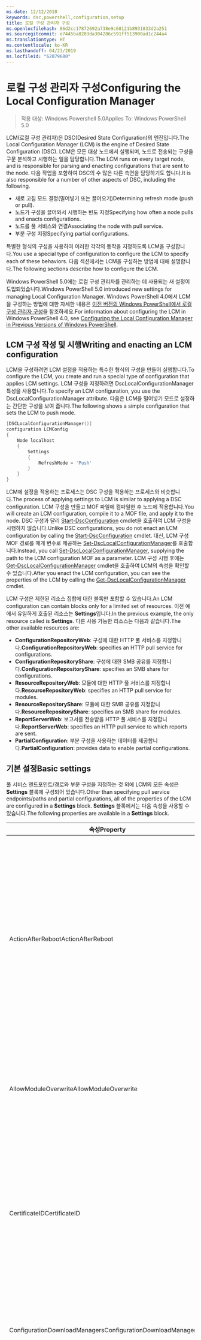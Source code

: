 ```yaml
---
ms.date: 12/12/2018
keywords: dsc,powershell,configuration,setup
title: 로컬 구성 관리자 구성
ms.openlocfilehash: 86d2cc17872692a738e9c68121b8931833d2a251
ms.sourcegitcommit: e7445ba8203da304286c591ff513900ad1c244a4
ms.translationtype: HT
ms.contentlocale: ko-KR
ms.lasthandoff: 04/23/2019
ms.locfileid: "62079680"
---
```

# <a name="configuring-the-local-configuration-manager"></a><span data-ttu-id="24b69-103">로컬 구성 관리자 구성</span><span class="sxs-lookup"><span data-stu-id="24b69-103">Configuring the Local Configuration Manager</span></span>

> <span data-ttu-id="24b69-104">적용 대상: Windows Powershell 5.0</span><span class="sxs-lookup"><span data-stu-id="24b69-104">Applies To: Windows PowerShell 5.0</span></span>

<span data-ttu-id="24b69-105">LCM(로컬 구성 관리자)은 DSC(Desired State Configuration)의 엔진입니다.</span><span class="sxs-lookup"><span data-stu-id="24b69-105">The Local Configuration Manager (LCM) is the engine of Desired State Configuration (DSC).</span></span>
<span data-ttu-id="24b69-106">LCM은 모든 대상 노드에서 실행되며, 노드로 전송되는 구성을 구문 분석하고 시행하는 일을 담당합니다.</span><span class="sxs-lookup"><span data-stu-id="24b69-106">The LCM runs on every target node, and is responsible for parsing and enacting configurations that are sent to the node.</span></span>
<span data-ttu-id="24b69-107">다음 작업을 포함하여 DSC의 수 많은 다른 측면을 담당하기도 합니다.</span><span class="sxs-lookup"><span data-stu-id="24b69-107">It is also responsible for a number of other aspects of DSC, including the following.</span></span>

- <span data-ttu-id="24b69-108">새로 고침 모드 결정(밀어넣기 또는 끌어오기)</span><span class="sxs-lookup"><span data-stu-id="24b69-108">Determining refresh mode (push or pull).</span></span>
- <span data-ttu-id="24b69-109">노드가 구성을 끌어와서 시행하는 빈도 지정</span><span class="sxs-lookup"><span data-stu-id="24b69-109">Specifying how often a node pulls and enacts configurations.</span></span>
- <span data-ttu-id="24b69-110">노드를 풀 서비스와 연결</span><span class="sxs-lookup"><span data-stu-id="24b69-110">Associating the node with pull service.</span></span>
- <span data-ttu-id="24b69-111">부분 구성 지정</span><span class="sxs-lookup"><span data-stu-id="24b69-111">Specifying partial configurations.</span></span>

<span data-ttu-id="24b69-112">특별한 형식의 구성을 사용하여 이러한 각각의 동작을 지정하도록 LCM을 구성합니다.</span><span class="sxs-lookup"><span data-stu-id="24b69-112">You use a special type of configuration to configure the LCM to specify each of these behaviors.</span></span>
<span data-ttu-id="24b69-113">다음 섹션에서는 LCM을 구성하는 방법에 대해 설명합니다.</span><span class="sxs-lookup"><span data-stu-id="24b69-113">The following sections describe how to configure the LCM.</span></span>

<span data-ttu-id="24b69-114">Windows PowerShell 5.0에는 로컬 구성 관리자를 관리하는 데 사용되는 새 설정이 도입되었습니다.</span><span class="sxs-lookup"><span data-stu-id="24b69-114">Windows PowerShell 5.0 introduced new settings for managing Local Configuration Manager.</span></span>
<span data-ttu-id="24b69-115">Windows PowerShell 4.0에서 LCM을 구성하는 방법에 대한 자세한 내용은 [이전 버전의 Windows PowerShell에서 로컬 구성 관리자 구성](metaconfig4.md)을 참조하세요.</span><span class="sxs-lookup"><span data-stu-id="24b69-115">For information about configuring the LCM in Windows PowerShell 4.0, see [Configuring the Local Configuration Manager in Previous Versions of Windows PowerShell](metaconfig4.md).</span></span>

## <a name="writing-and-enacting-an-lcm-configuration"></a><span data-ttu-id="24b69-116">LCM 구성 작성 및 시행</span><span class="sxs-lookup"><span data-stu-id="24b69-116">Writing and enacting an LCM configuration</span></span>

<span data-ttu-id="24b69-117">LCM을 구성하려면 LCM 설정을 적용하는 특수한 형식의 구성을 만들어 실행합니다.</span><span class="sxs-lookup"><span data-stu-id="24b69-117">To configure the LCM, you create and run a special type of configuration that applies LCM settings.</span></span>
<span data-ttu-id="24b69-118">LCM 구성을 지정하려면 DscLocalConfigurationManager 특성을 사용합니다.</span><span class="sxs-lookup"><span data-stu-id="24b69-118">To specify an LCM configuration, you use the DscLocalConfigurationManager attribute.</span></span>
<span data-ttu-id="24b69-119">다음은 LCM을 밀어넣기 모드로 설정하는 간단한 구성을 보여 줍니다.</span><span class="sxs-lookup"><span data-stu-id="24b69-119">The following shows a simple configuration that sets the LCM to push mode.</span></span>

```powershell
[DSCLocalConfigurationManager()]
configuration LCMConfig
{
    Node localhost
    {
        Settings
        {
            RefreshMode = 'Push'
        }
    }
}
```

<span data-ttu-id="24b69-120">LCM에 설정을 적용하는 프로세스는 DSC 구성을 적용하는 프로세스와 비슷합니다.</span><span class="sxs-lookup"><span data-stu-id="24b69-120">The process of applying settings to LCM is similar to applying a DSC configuration.</span></span>
<span data-ttu-id="24b69-121">LCM 구성을 만들고 MOF 파일에 컴파일한 후 노드에 적용합니다.</span><span class="sxs-lookup"><span data-stu-id="24b69-121">You will create an LCM configuration, compile it to a MOF file, and apply it to the node.</span></span>
<span data-ttu-id="24b69-122">DSC 구성과 달리 [Start-DscConfiguration](/powershell/module/psdesiredstateconfiguration/start-dscconfiguration) cmdlet을 호출하여 LCM 구성을 시행하지 않습니다.</span><span class="sxs-lookup"><span data-stu-id="24b69-122">Unlike DSC configurations, you do not enact an LCM configuration by calling the [Start-DscConfiguration](/powershell/module/psdesiredstateconfiguration/start-dscconfiguration) cmdlet.</span></span>
<span data-ttu-id="24b69-123">대신, LCM 구성 MOF 경로를 매개 변수로 제공하는 [Set-DscLocalConfigurationManager](/powershell/module/PSDesiredStateConfiguration/Set-DscLocalConfigurationManager)를 호출합니다.</span><span class="sxs-lookup"><span data-stu-id="24b69-123">Instead, you call [Set-DscLocalConfigurationManager](/powershell/module/PSDesiredStateConfiguration/Set-DscLocalConfigurationManager), supplying the path to the LCM configuration MOF as a parameter.</span></span>
<span data-ttu-id="24b69-124">LCM 구성 시행 후에는 [Get-DscLocalConfigurationManager](/powershell/module/PSDesiredStateConfiguration/Get-DscLocalConfigurationManager) cmdlet을 호출하여 LCM의 속성을 확인할 수 있습니다.</span><span class="sxs-lookup"><span data-stu-id="24b69-124">After you enact the LCM configuration, you can see the properties of the LCM by calling the [Get-DscLocalConfigurationManager](/powershell/module/PSDesiredStateConfiguration/Get-DscLocalConfigurationManager) cmdlet.</span></span>

<span data-ttu-id="24b69-125">LCM 구성은 제한된 리소스 집합에 대한 블록만 포함할 수 있습니다.</span><span class="sxs-lookup"><span data-stu-id="24b69-125">An LCM configuration can contain blocks only for a limited set of resources.</span></span>
<span data-ttu-id="24b69-126">이전 예에서 유일하게 호출된 리소스는 **Settings**입니다.</span><span class="sxs-lookup"><span data-stu-id="24b69-126">In the previous example, the only resource called is **Settings**.</span></span>
<span data-ttu-id="24b69-127">다른 사용 가능한 리소스는 다음과 같습니다.</span><span class="sxs-lookup"><span data-stu-id="24b69-127">The other available resources are:</span></span>

* <span data-ttu-id="24b69-128">**ConfigurationRepositoryWeb**: 구성에 대한 HTTP 풀 서비스를 지정합니다.</span><span class="sxs-lookup"><span data-stu-id="24b69-128">**ConfigurationRepositoryWeb**: specifies an HTTP pull service for configurations.</span></span>
* <span data-ttu-id="24b69-129">**ConfigurationRepositoryShare**: 구성에 대한 SMB 공유를 지정합니다.</span><span class="sxs-lookup"><span data-stu-id="24b69-129">**ConfigurationRepositoryShare**: specifies an SMB share for configurations.</span></span>
* <span data-ttu-id="24b69-130">**ResourceRepositoryWeb**: 모듈에 대한 HTTP 풀 서비스를 지정합니다.</span><span class="sxs-lookup"><span data-stu-id="24b69-130">**ResourceRepositoryWeb**: specifies an HTTP pull service for modules.</span></span>
* <span data-ttu-id="24b69-131">**ResourceRepositoryShare**: 모듈에 대한 SMB 공유를 지정합니다.</span><span class="sxs-lookup"><span data-stu-id="24b69-131">**ResourceRepositoryShare**: specifies an SMB share for modules.</span></span>
* <span data-ttu-id="24b69-132">**ReportServerWeb**: 보고서를 전송받을 HTTP 풀 서비스를 지정합니다.</span><span class="sxs-lookup"><span data-stu-id="24b69-132">**ReportServerWeb**: specifies an HTTP pull service to which reports are sent.</span></span>
* <span data-ttu-id="24b69-133">**PartialConfiguration**: 부분 구성을 사용하는 데이터를 제공합니다.</span><span class="sxs-lookup"><span data-stu-id="24b69-133">**PartialConfiguration**: provides data to enable partial configurations.</span></span>

## <a name="basic-settings"></a><span data-ttu-id="24b69-134">기본 설정</span><span class="sxs-lookup"><span data-stu-id="24b69-134">Basic settings</span></span>

<span data-ttu-id="24b69-135">풀 서비스 엔드포인트/경로와 부분 구성을 지정하는 것 외에 LCM의 모든 속성은 **Settings** 블록에 구성되어 있습니다.</span><span class="sxs-lookup"><span data-stu-id="24b69-135">Other than specifying pull service endpoints/paths and partial configurations, all of the properties of the LCM are configured in a **Settings** block.</span></span>
<span data-ttu-id="24b69-136">**Settings** 블록에서는 다음 속성을 사용할 수 있습니다.</span><span class="sxs-lookup"><span data-stu-id="24b69-136">The following properties are available in a **Settings** block.</span></span>

|  <span data-ttu-id="24b69-137">속성</span><span class="sxs-lookup"><span data-stu-id="24b69-137">Property</span></span>  |  <span data-ttu-id="24b69-138">유형</span><span class="sxs-lookup"><span data-stu-id="24b69-138">Type</span></span>  |  <span data-ttu-id="24b69-139">설명</span><span class="sxs-lookup"><span data-stu-id="24b69-139">Description</span></span>   |
|----------- |------- |--------------- |
| <span data-ttu-id="24b69-140">ActionAfterReboot</span><span class="sxs-lookup"><span data-stu-id="24b69-140">ActionAfterReboot</span></span>| <span data-ttu-id="24b69-141">string</span><span class="sxs-lookup"><span data-stu-id="24b69-141">string</span></span>| <span data-ttu-id="24b69-142">구성을 적용하는 동안 다시 부팅하면 어떤 일이 일어나는지 지정합니다.</span><span class="sxs-lookup"><span data-stu-id="24b69-142">Specifies what happens after a reboot during the application of a configuration.</span></span> <span data-ttu-id="24b69-143">가능한 값은 __"ContinueConfiguration"__ 및 __"StopConfiguration"__ 입니다.</span><span class="sxs-lookup"><span data-stu-id="24b69-143">The possible values are __"ContinueConfiguration"__ and __"StopConfiguration"__.</span></span> <ul><li> <span data-ttu-id="24b69-144">__ContinueConfiguration__: 머신을 다시 부팅한 후 현재 구성을 계속 적용합니다.</span><span class="sxs-lookup"><span data-stu-id="24b69-144">__ContinueConfiguration__: Continue applying the current configuration after machine reboot.</span></span> <span data-ttu-id="24b69-145">기본값입니다.</span><span class="sxs-lookup"><span data-stu-id="24b69-145">This is the default value</span></span></li><li><span data-ttu-id="24b69-146">__StopConfiguration__: 머신을 다시 부팅한 후 현재 구성을 중지합니다.</span><span class="sxs-lookup"><span data-stu-id="24b69-146">__StopConfiguration__: Stop the current configuration after machine reboot.</span></span></li></ul>|
| <span data-ttu-id="24b69-147">AllowModuleOverwrite</span><span class="sxs-lookup"><span data-stu-id="24b69-147">AllowModuleOverwrite</span></span>| <span data-ttu-id="24b69-148">부울</span><span class="sxs-lookup"><span data-stu-id="24b69-148">bool</span></span>| <span data-ttu-id="24b69-149">풀 서비스에서 다운로드한 새 구성이 대상 노드에 있는 이전 구성을 덮어쓰도록 허용되는 경우 __$TRUE__입니다.</span><span class="sxs-lookup"><span data-stu-id="24b69-149">__$TRUE__ if new configurations downloaded from the pull service are allowed to overwrite the old ones on the target node.</span></span> <span data-ttu-id="24b69-150">그렇지 않으면 $FALSE입니다.</span><span class="sxs-lookup"><span data-stu-id="24b69-150">Otherwise, $FALSE.</span></span>|
| <span data-ttu-id="24b69-151">CertificateID</span><span class="sxs-lookup"><span data-stu-id="24b69-151">CertificateID</span></span>| <span data-ttu-id="24b69-152">string</span><span class="sxs-lookup"><span data-stu-id="24b69-152">string</span></span>| <span data-ttu-id="24b69-153">구성으로 전달된 자격 증명을 보호하는 데 사용되는 인증서의 지문입니다.</span><span class="sxs-lookup"><span data-stu-id="24b69-153">The thumbprint of a certificate used to secure credentials passed in a configuration.</span></span> <span data-ttu-id="24b69-154">자세한 내용은 [Want to secure credentials in Windows PowerShell Desired State Configuration(Windows PowerShell Desired State Configuration의 자격 증명 보호가 필요하세요)](http://blogs.msdn.com/b/powershell/archive/2014/01/31/want-to-secure-credentials-in-windows-powershell-desired-state-configuration.aspx)을 참조하세요.</span><span class="sxs-lookup"><span data-stu-id="24b69-154">For more information see [Want to secure credentials in Windows PowerShell Desired State Configuration](http://blogs.msdn.com/b/powershell/archive/2014/01/31/want-to-secure-credentials-in-windows-powershell-desired-state-configuration.aspx)?.</span></span> <br> <span data-ttu-id="24b69-155">__참고:__ Azure Automation DSC 풀 서비스를 사용하는 경우 자동으로 관리됩니다.</span><span class="sxs-lookup"><span data-stu-id="24b69-155">__Note:__ this is managed automatically if using Azure Automation DSC pull service.</span></span>|
| <span data-ttu-id="24b69-156">ConfigurationDownloadManagers</span><span class="sxs-lookup"><span data-stu-id="24b69-156">ConfigurationDownloadManagers</span></span>| <span data-ttu-id="24b69-157">CimInstance[]</span><span class="sxs-lookup"><span data-stu-id="24b69-157">CimInstance[]</span></span>| <span data-ttu-id="24b69-158">사용되지 않습니다.</span><span class="sxs-lookup"><span data-stu-id="24b69-158">Obsolete.</span></span> <span data-ttu-id="24b69-159">구성 풀 서비스 엔드포인트를 정의하려면 __ConfigurationRepositoryWeb__ 및 __ConfigurationRepositoryShare__ 블록을 사용합니다.</span><span class="sxs-lookup"><span data-stu-id="24b69-159">Use __ConfigurationRepositoryWeb__ and __ConfigurationRepositoryShare__ blocks to define configuration pull service endpoints.</span></span>|
| <span data-ttu-id="24b69-160">ConfigurationID</span><span class="sxs-lookup"><span data-stu-id="24b69-160">ConfigurationID</span></span>| <span data-ttu-id="24b69-161">string</span><span class="sxs-lookup"><span data-stu-id="24b69-161">string</span></span>| <span data-ttu-id="24b69-162">이전 풀 서비스 버전과의 호환성을 위해 사용합니다.</span><span class="sxs-lookup"><span data-stu-id="24b69-162">For backwards compatibility with older pull service versions.</span></span> <span data-ttu-id="24b69-163">풀 서비스에서 가져올 구성 파일을 식별하는 GUID입니다.</span><span class="sxs-lookup"><span data-stu-id="24b69-163">A GUID that identifies the configuration file to get from a pull service.</span></span> <span data-ttu-id="24b69-164">구성 MOF의 이름이 ConfigurationID.mof로 지정된 경우 노드는 풀 서비스에서 구성을 끌어옵니다.</span><span class="sxs-lookup"><span data-stu-id="24b69-164">The node will pull configurations on the pull service if the name of the configuration MOF is named ConfigurationID.mof.</span></span><br> <span data-ttu-id="24b69-165">__참고:__ 이 속성을 설정하는 경우 __RegistrationKey__를 사용하여 풀 서비스에서 노드가 등록되지 않습니다.</span><span class="sxs-lookup"><span data-stu-id="24b69-165">__Note:__ If you set this property, registering the node with a pull service by using __RegistrationKey__ does not work.</span></span> <span data-ttu-id="24b69-166">자세한 내용은 [Setting up a pull client with configuration names(구성 이름을 사용하여 끌어오기 클라이언트 설정)](../pull-server/pullClientConfigNames.md)를 참조합니다.</span><span class="sxs-lookup"><span data-stu-id="24b69-166">For more information, see [Setting up a pull client with configuration names](../pull-server/pullClientConfigNames.md).</span></span>|
| <span data-ttu-id="24b69-167">ConfigurationMode</span><span class="sxs-lookup"><span data-stu-id="24b69-167">ConfigurationMode</span></span>| <span data-ttu-id="24b69-168">string</span><span class="sxs-lookup"><span data-stu-id="24b69-168">string</span></span> | <span data-ttu-id="24b69-169">LCM이 구성을 실제로 대상 노드를 적용하는 방식을 지정합니다.</span><span class="sxs-lookup"><span data-stu-id="24b69-169">Specifies how the LCM actually applies the configuration to the target nodes.</span></span> <span data-ttu-id="24b69-170">가능한 값은 __“ApplyOnly”__,__“ApplyAndMonitor”__, __“ApplyAndAutoCorrect”__ 입니다.</span><span class="sxs-lookup"><span data-stu-id="24b69-170">Possible values are __"ApplyOnly"__,__"ApplyAndMonitor"__, and __"ApplyAndAutoCorrect"__.</span></span> <ul><li><span data-ttu-id="24b69-171">__ApplyOnly__: 새 구성이 대상 노드에 밀어넣어지지 않은 경우, 또는 새 구성이 서비스에서 끌어온 구성인 경우 DSC가 구성을 적용하고 더 이상의 작업은 수행하지 않습니다.</span><span class="sxs-lookup"><span data-stu-id="24b69-171">__ApplyOnly__: DSC applies the configuration and does nothing further unless a new configuration is pushed to the target node or when a new configuration is pulled from a service.</span></span> <span data-ttu-id="24b69-172">새 구성의 초기 적용 후에는 DSC에서 이전에 구성된 상태가 변경되었는지 여부를 확인하지 않습니다.</span><span class="sxs-lookup"><span data-stu-id="24b69-172">After initial application of a new configuration, DSC does not check for drift from a previously configured state.</span></span> <span data-ttu-id="24b69-173">DSC는 __ApplyOnly__가 적용되기 전에 성공할 때까지 구성을 적용하려고 시도합니다.</span><span class="sxs-lookup"><span data-stu-id="24b69-173">Note that DSC will attempt to apply the configuration until it is successful before __ApplyOnly__ takes effect.</span></span> </li><li> <span data-ttu-id="24b69-174">__ApplyAndMonitor__: 기본값입니다.</span><span class="sxs-lookup"><span data-stu-id="24b69-174">__ApplyAndMonitor__: This is the default value.</span></span> <span data-ttu-id="24b69-175">LCM이 새 구성을 적용합니다.</span><span class="sxs-lookup"><span data-stu-id="24b69-175">The LCM applies any new configurations.</span></span> <span data-ttu-id="24b69-176">새 구성의 초기 적용 후, 대상 노드의 상태가 필요한 상태에서 변경되는 경우 DSC에서는 로그의 불일치를 보고합니다.</span><span class="sxs-lookup"><span data-stu-id="24b69-176">After initial application of a new configuration, if the target node drifts from the desired state, DSC reports the discrepancy in logs.</span></span> <span data-ttu-id="24b69-177">DSC는 __ApplyAndMonitor__가 적용되기 전에 성공할 때까지 구성을 적용하려고 시도합니다.</span><span class="sxs-lookup"><span data-stu-id="24b69-177">Note that DSC will attempt to apply the configuration until it is successful before __ApplyAndMonitor__ takes effect.</span></span></li><li><span data-ttu-id="24b69-178">__ApplyAndAutoCorrect__: DSC에서 모든 새 구성을 적용합니다.</span><span class="sxs-lookup"><span data-stu-id="24b69-178">__ApplyAndAutoCorrect__: DSC applies any new configurations.</span></span> <span data-ttu-id="24b69-179">새 구성의 초기 적용 후, 대상 노드의 상태가 필요한 상태에서 변경되는 경우 DSC에서는 로그의 불일치를 보고한 다음, 현재 구성을 다시 적용합니다.</span><span class="sxs-lookup"><span data-stu-id="24b69-179">After initial application of a new configuration, if the target node drifts from the desired state, DSC reports the discrepancy in logs, and then re-applies the current configuration.</span></span></li></ul>|
| <span data-ttu-id="24b69-180">ConfigurationModeFrequencyMins</span><span class="sxs-lookup"><span data-stu-id="24b69-180">ConfigurationModeFrequencyMins</span></span>| <span data-ttu-id="24b69-181">UInt32</span><span class="sxs-lookup"><span data-stu-id="24b69-181">UInt32</span></span>| <span data-ttu-id="24b69-182">현재 구성이 확인 및 적용되는 분 단위 빈도입니다.</span><span class="sxs-lookup"><span data-stu-id="24b69-182">How often, in minutes, the current configuration is checked and applied.</span></span> <span data-ttu-id="24b69-183">이 속성은 ConfigurationMode 속성이 ApplyOnly로 설정되어 있을 경우 무시됩니다.</span><span class="sxs-lookup"><span data-stu-id="24b69-183">This property is ignored if the ConfigurationMode property is set to ApplyOnly.</span></span> <span data-ttu-id="24b69-184">기본값은 15입니다.</span><span class="sxs-lookup"><span data-stu-id="24b69-184">The default value is 15.</span></span>|
| <span data-ttu-id="24b69-185">DebugMode</span><span class="sxs-lookup"><span data-stu-id="24b69-185">DebugMode</span></span>| <span data-ttu-id="24b69-186">string</span><span class="sxs-lookup"><span data-stu-id="24b69-186">string</span></span>| <span data-ttu-id="24b69-187">가능한 값은 __None__, __ForceModuleImport__ 및 __All__입니다.</span><span class="sxs-lookup"><span data-stu-id="24b69-187">Possible values are __None__, __ForceModuleImport__, and __All__.</span></span> <ul><li><span data-ttu-id="24b69-188">캐시된 리소스를 사용하려면 __None__으로 설정합니다.</span><span class="sxs-lookup"><span data-stu-id="24b69-188">Set to __None__ to use cached resources.</span></span> <span data-ttu-id="24b69-189">기본값이며 프로덕션 시나리오에서 사용해야 합니다.</span><span class="sxs-lookup"><span data-stu-id="24b69-189">This is the default and should be used in production scenarios.</span></span></li><li><span data-ttu-id="24b69-190">__ForceModuleImport__로 설정하면 DSC 리소스 모듈이 이전에 로드되어 캐시되었더라도 LCM에서 이 모듈들을 다시 로드합니다.</span><span class="sxs-lookup"><span data-stu-id="24b69-190">Setting to __ForceModuleImport__, causes the LCM to reload any DSC resource modules, even if they have been previously loaded and cached.</span></span> <span data-ttu-id="24b69-191">이것은 각 모듈이 사용 시 다시 로드되는 대로 DSC 작업의 성능에 영향을 줍니다.</span><span class="sxs-lookup"><span data-stu-id="24b69-191">This impacts the performance of DSC operations as each module is reloaded on use.</span></span> <span data-ttu-id="24b69-192">일반적으로 리소스를 디버그할 때 이 값을 사용합니다.</span><span class="sxs-lookup"><span data-stu-id="24b69-192">Typically you would use this value while debugging a resource</span></span></li><li><span data-ttu-id="24b69-193">이 릴리스에서 __All__은 __ForceModuleImport__와 동일합니다.</span><span class="sxs-lookup"><span data-stu-id="24b69-193">In this release, __All__ is same as __ForceModuleImport__</span></span></li></ul> |
| <span data-ttu-id="24b69-194">RebootNodeIfNeeded</span><span class="sxs-lookup"><span data-stu-id="24b69-194">RebootNodeIfNeeded</span></span>| <span data-ttu-id="24b69-195">부울</span><span class="sxs-lookup"><span data-stu-id="24b69-195">bool</span></span>| <span data-ttu-id="24b69-196">이 값을 `$true`로 설정하여 리소스가 `$global:DSCMachineStatus` 플래그를 사용하는 노드를 다시 부팅할 수 있습니다.</span><span class="sxs-lookup"><span data-stu-id="24b69-196">Set this to `$true` to allow resources to reboot the Node using the `$global:DSCMachineStatus` flag.</span></span> <span data-ttu-id="24b69-197">그렇지 않으면 다시 부팅해야 하는 구성에 대해 노드를 수동으로 다시 부팅해야 합니다.</span><span class="sxs-lookup"><span data-stu-id="24b69-197">Otherwise, you will have to manually reboot the node for any configuration that requires it.</span></span> <span data-ttu-id="24b69-198">기본값은 `$false`입니다.</span><span class="sxs-lookup"><span data-stu-id="24b69-198">The default value is `$false`.</span></span> <span data-ttu-id="24b69-199">DSC 이외의 다른 항목(예: Windows Installer)에서 재부팅 조건을 시행하는 경우 이 설정을 사용하려면 설정을 [xPendingReboot](https://github.com/powershell/xpendingreboot) 모듈과 결합합니다.</span><span class="sxs-lookup"><span data-stu-id="24b69-199">To use this setting when a reboot condition is enacted by something other than DSC (such as Windows Installer), combine this setting with the [xPendingReboot](https://github.com/powershell/xpendingreboot) module.</span></span>|
| <span data-ttu-id="24b69-200">RefreshMode</span><span class="sxs-lookup"><span data-stu-id="24b69-200">RefreshMode</span></span>| <span data-ttu-id="24b69-201">string</span><span class="sxs-lookup"><span data-stu-id="24b69-201">string</span></span>| <span data-ttu-id="24b69-202">LCM이 구성을 가져오는 방법을 지정합니다.</span><span class="sxs-lookup"><span data-stu-id="24b69-202">Specifies how the LCM gets configurations.</span></span> <span data-ttu-id="24b69-203">가능한 값은 __"Disabled"__, __"Push"__ 및 __"Pull"__ 입니다.</span><span class="sxs-lookup"><span data-stu-id="24b69-203">The possible values are __"Disabled"__, __"Push"__, and __"Pull"__.</span></span> <ul><li><span data-ttu-id="24b69-204">__Disabled__: 이 노드에 대해 DSC 구성을 사용할 수 없게 됩니다.</span><span class="sxs-lookup"><span data-stu-id="24b69-204">__Disabled__: DSC configurations are disabled for this node.</span></span></li><li> <span data-ttu-id="24b69-205">__Push__: [Start-DscConfiguration](/powershell/module/psdesiredstateconfiguration/start-dscconfiguration) cmdlet을 호출하여 구성을 시작합니다.</span><span class="sxs-lookup"><span data-stu-id="24b69-205">__Push__: Configurations are initiated by calling the [Start-DscConfiguration](/powershell/module/psdesiredstateconfiguration/start-dscconfiguration) cmdlet.</span></span> <span data-ttu-id="24b69-206">구성이 즉시 노드에 적용됩니다.</span><span class="sxs-lookup"><span data-stu-id="24b69-206">The configuration is applied immediately to the node.</span></span> <span data-ttu-id="24b69-207">기본값입니다.</span><span class="sxs-lookup"><span data-stu-id="24b69-207">This is the default value.</span></span></li><li><span data-ttu-id="24b69-208">__Pull:__ 끌어오기 서비스 또는 SMB 경로의 구성을 정기적으로 확인하도록 노드를 구성합니다.</span><span class="sxs-lookup"><span data-stu-id="24b69-208">__Pull:__ The node is configured to regularly check for configurations from a pull service or SMB path.</span></span> <span data-ttu-id="24b69-209">이 속성이 __Pull__로 설정되어 있으면 __ConfigurationRepositoryWeb__ 또는 __ConfigurationRepositoryShare__ 블록에서 HTTP(서비스) 또는 SMB(공유) 경로를 지정해야 합니다.</span><span class="sxs-lookup"><span data-stu-id="24b69-209">If this property is set to __Pull__, you must specify an HTTP (service) or SMB (share) path in a __ConfigurationRepositoryWeb__ or __ConfigurationRepositoryShare__ block.</span></span></li></ul>|
| <span data-ttu-id="24b69-210">RefreshFrequencyMins</span><span class="sxs-lookup"><span data-stu-id="24b69-210">RefreshFrequencyMins</span></span>| <span data-ttu-id="24b69-211">Uint32</span><span class="sxs-lookup"><span data-stu-id="24b69-211">Uint32</span></span>| <span data-ttu-id="24b69-212">LCM에서 업데이트된 구성을 가져오기 위해 풀 서비스를 확인하는 분 단위 시간 간격입니다.</span><span class="sxs-lookup"><span data-stu-id="24b69-212">The time interval, in minutes, at which the LCM checks a pull service to get updated configurations.</span></span> <span data-ttu-id="24b69-213">이 값은 LCM이 끌어오기 모드로 구성되지 않은 경우 무시됩니다.</span><span class="sxs-lookup"><span data-stu-id="24b69-213">This value is ignored if the LCM is not configured in pull mode.</span></span> <span data-ttu-id="24b69-214">기본값은 30입니다.</span><span class="sxs-lookup"><span data-stu-id="24b69-214">The default value is 30.</span></span>|
| <span data-ttu-id="24b69-215">ReportManagers</span><span class="sxs-lookup"><span data-stu-id="24b69-215">ReportManagers</span></span>| <span data-ttu-id="24b69-216">CimInstance[]</span><span class="sxs-lookup"><span data-stu-id="24b69-216">CimInstance[]</span></span>| <span data-ttu-id="24b69-217">사용되지 않습니다.</span><span class="sxs-lookup"><span data-stu-id="24b69-217">Obsolete.</span></span> <span data-ttu-id="24b69-218">__ReportServerWeb__ 블록을 사용하여 풀 서비스에 보고 데이터를 보낼 엔드포인트를 정의합니다.</span><span class="sxs-lookup"><span data-stu-id="24b69-218">Use __ReportServerWeb__ blocks to define an endpoint to send reporting data to a pull service.</span></span>|
| <span data-ttu-id="24b69-219">ResourceModuleManagers</span><span class="sxs-lookup"><span data-stu-id="24b69-219">ResourceModuleManagers</span></span>| <span data-ttu-id="24b69-220">CimInstance[]</span><span class="sxs-lookup"><span data-stu-id="24b69-220">CimInstance[]</span></span>| <span data-ttu-id="24b69-221">사용되지 않습니다.</span><span class="sxs-lookup"><span data-stu-id="24b69-221">Obsolete.</span></span> <span data-ttu-id="24b69-222">__ResourceRepositoryWeb__ 및 __ResourceRepositoryShare__ 블록을 사용하여 풀 서비스 HTTP 엔드포인트 또는 SMB 경로를 각각 정의합니다.</span><span class="sxs-lookup"><span data-stu-id="24b69-222">Use __ResourceRepositoryWeb__ and __ResourceRepositoryShare__ blocks to define pull service HTTP endpoints or SMB paths, respectively.</span></span>|
| <span data-ttu-id="24b69-223">PartialConfigurations</span><span class="sxs-lookup"><span data-stu-id="24b69-223">PartialConfigurations</span></span>| <span data-ttu-id="24b69-224">CimInstance</span><span class="sxs-lookup"><span data-stu-id="24b69-224">CimInstance</span></span>| <span data-ttu-id="24b69-225">구현되지 않았습니다.</span><span class="sxs-lookup"><span data-stu-id="24b69-225">Not implemented.</span></span> <span data-ttu-id="24b69-226">사용하지 마세요.</span><span class="sxs-lookup"><span data-stu-id="24b69-226">Do not use.</span></span>|
| <span data-ttu-id="24b69-227">StatusRetentionTimeInDays</span><span class="sxs-lookup"><span data-stu-id="24b69-227">StatusRetentionTimeInDays</span></span> | <span data-ttu-id="24b69-228">UInt32</span><span class="sxs-lookup"><span data-stu-id="24b69-228">UInt32</span></span>| <span data-ttu-id="24b69-229">LCM에서 현재 구성의 상태를 유지하는 일 수입니다.</span><span class="sxs-lookup"><span data-stu-id="24b69-229">The number of days the LCM keeps the status of the current configuration.</span></span>|

> [!NOTE]
> <span data-ttu-id="24b69-230">LCM은 다음에 따라 **ConfigurationModeFrequencyMins** 주기를 시작합니다.</span><span class="sxs-lookup"><span data-stu-id="24b69-230">The LCM starts the **ConfigurationModeFrequencyMins** cycle based on:</span></span>
>
> - <span data-ttu-id="24b69-231">새 메타 구성은 `Set-DscLocalConfigurationManager`를 사용하여 적용됩니다.</span><span class="sxs-lookup"><span data-stu-id="24b69-231">A new metaconfig is applied using `Set-DscLocalConfigurationManager`</span></span>
> - <span data-ttu-id="24b69-232">머신 다시 시작</span><span class="sxs-lookup"><span data-stu-id="24b69-232">A machine restart</span></span>
>
> <span data-ttu-id="24b69-233">타이머 프로세스가 충돌하는 조건의 경우 해당 기능이 30초 내에 검색되고 주기가 다시 시작됩니다.</span><span class="sxs-lookup"><span data-stu-id="24b69-233">For any condition where the timer process experiences a crash, that will be detected within 30 seconds and the cycle will be restarted.</span></span>
> <span data-ttu-id="24b69-234">동시 실행 작업은 주기가 다시 시작되는 것을 지연시킬 수 있습니다. 이 작업의 기간이 구성된 주기 빈도를 초과하면 다음 타이머가 시작되지 않습니다.</span><span class="sxs-lookup"><span data-stu-id="24b69-234">A concurrent operation could delay the cycle from being started, if the duration of this operation exceeds the configured cycle frequency, the next timer will not start.</span></span>
>
> <span data-ttu-id="24b69-235">예를 들어 메타 구성은 끌어오기 빈도 15분으로 구성되고 끌어오기는 T1에 발생합니다.</span><span class="sxs-lookup"><span data-stu-id="24b69-235">Example, the metaconfig is configured at a 15 minute pull frequency and a pull occurs at T1.</span></span>  <span data-ttu-id="24b69-236">노드는 16분 동안 작업을 완료하지 않습니다.</span><span class="sxs-lookup"><span data-stu-id="24b69-236">The Node does not finish work for 16 minutes.</span></span>  <span data-ttu-id="24b69-237">첫 번째 15분 주기가 무시되고, 다음 끌어오기는 T1+15+15분에 발생합니다.</span><span class="sxs-lookup"><span data-stu-id="24b69-237">The first 15 minute cycle is ignored, and next pull will happen at T1+15+15.</span></span>

## <a name="pull-service"></a><span data-ttu-id="24b69-238">풀 서비스</span><span class="sxs-lookup"><span data-stu-id="24b69-238">Pull service</span></span>

<span data-ttu-id="24b69-239">LCM 구성에서는 다음 형식의 풀 서비스 엔드포인트를 정의할 수 있습니다.</span><span class="sxs-lookup"><span data-stu-id="24b69-239">LCM configuration supports defining the following types of pull service endpoints:</span></span>

- <span data-ttu-id="24b69-240">**구성 서버**: DSC 구성용 리포지토리입니다.</span><span class="sxs-lookup"><span data-stu-id="24b69-240">**Configuration server**: A repository for DSC configurations.</span></span> <span data-ttu-id="24b69-241">**ConfigurationRepositoryWeb**(웹 기반 서버용) 및 **ConfigurationRepositoryShare**(SMB 기반 서버용) 블록을 사용하여 구성 서버를 정의합니다.</span><span class="sxs-lookup"><span data-stu-id="24b69-241">Define configuration servers by using **ConfigurationRepositoryWeb** (for web-based servers) and **ConfigurationRepositoryShare** (for SMB-based servers) blocks.</span></span>
- <span data-ttu-id="24b69-242">**리소스 서버**: PowerShell 모듈로서 패키지에 포함된 DSC 리소스용 리포지토리입니다.</span><span class="sxs-lookup"><span data-stu-id="24b69-242">**Resource server**: A repository for DSC resources, packaged as PowerShell modules.</span></span> <span data-ttu-id="24b69-243">**ResourceRepositoryWeb**(웹 기반 서버용) 및 **ResourceRepositoryShare**(SMB 기반 서버용) 블록을 사용하여 리소스 서버를 정의합니다.</span><span class="sxs-lookup"><span data-stu-id="24b69-243">Define resource servers by using **ResourceRepositoryWeb** (for web-based servers) and **ResourceRepositoryShare** (for SMB-based servers) blocks.</span></span>
- <span data-ttu-id="24b69-244">**보고서 서버**: DSC에서 보내는 보고서 데이터를 전송받는 서비스입니다.</span><span class="sxs-lookup"><span data-stu-id="24b69-244">**Report server**: A service that DSC sends report data to.</span></span> <span data-ttu-id="24b69-245">**ReportServerWeb** 블록을 사용하여 보고서 서버를 정의합니다.</span><span class="sxs-lookup"><span data-stu-id="24b69-245">Define report servers by using **ReportServerWeb** blocks.</span></span> <span data-ttu-id="24b69-246">보고서 서버는 웹 서비스여야 합니다.</span><span class="sxs-lookup"><span data-stu-id="24b69-246">A report server must be a web service.</span></span>

<span data-ttu-id="24b69-247">끌어오기 서비스에 대한 자세한 내용은 [Desired State Configuration 끌어오기 서비스](../pull-server/pullServer.md)를 참조하세요.</span><span class="sxs-lookup"><span data-stu-id="24b69-247">For more details on pull service see, [Desired State Configuration Pull Service](../pull-server/pullServer.md).</span></span>

## <a name="configuration-server-blocks"></a><span data-ttu-id="24b69-248">구성 서버 블록</span><span class="sxs-lookup"><span data-stu-id="24b69-248">Configuration server blocks</span></span>

<span data-ttu-id="24b69-249">웹 기반 구성 서버를 정의하려면 **ConfigurationRepositoryWeb** 블록을 만듭니다.</span><span class="sxs-lookup"><span data-stu-id="24b69-249">To define a web-based configuration server, you create a **ConfigurationRepositoryWeb** block.</span></span>
<span data-ttu-id="24b69-250">**ConfigurationRepositoryWeb**은 다음 속성을 정의합니다.</span><span class="sxs-lookup"><span data-stu-id="24b69-250">A **ConfigurationRepositoryWeb** defines the following properties.</span></span>

|<span data-ttu-id="24b69-251">속성</span><span class="sxs-lookup"><span data-stu-id="24b69-251">Property</span></span>|<span data-ttu-id="24b69-252">유형</span><span class="sxs-lookup"><span data-stu-id="24b69-252">Type</span></span>|<span data-ttu-id="24b69-253">설명</span><span class="sxs-lookup"><span data-stu-id="24b69-253">Description</span></span>|
|---|---|---|
|<span data-ttu-id="24b69-254">AllowUnsecureConnection</span><span class="sxs-lookup"><span data-stu-id="24b69-254">AllowUnsecureConnection</span></span>|<span data-ttu-id="24b69-255">부울</span><span class="sxs-lookup"><span data-stu-id="24b69-255">bool</span></span>|<span data-ttu-id="24b69-256">인증 없이 노드에서 서버에 연결할 수 있도록 하려면 **$TRUE**로 설정합니다.</span><span class="sxs-lookup"><span data-stu-id="24b69-256">Set to **$TRUE** to allow connections from the node to the server without authentication.</span></span> <span data-ttu-id="24b69-257">인증을 요구하려면 **$FALSE**로 설정합니다.</span><span class="sxs-lookup"><span data-stu-id="24b69-257">Set to **$FALSE** to require authentication.</span></span>|
|<span data-ttu-id="24b69-258">CertificateID</span><span class="sxs-lookup"><span data-stu-id="24b69-258">CertificateID</span></span>|<span data-ttu-id="24b69-259">string</span><span class="sxs-lookup"><span data-stu-id="24b69-259">string</span></span>|<span data-ttu-id="24b69-260">서버를 인증하는 데 사용되는 인증서의 지문입니다.</span><span class="sxs-lookup"><span data-stu-id="24b69-260">The thumbprint of a certificate used to authenticate to the server.</span></span>|
|<span data-ttu-id="24b69-261">ConfigurationNames</span><span class="sxs-lookup"><span data-stu-id="24b69-261">ConfigurationNames</span></span>|<span data-ttu-id="24b69-262">String[]</span><span class="sxs-lookup"><span data-stu-id="24b69-262">String[]</span></span>|<span data-ttu-id="24b69-263">대상 노드에서 끌어올 일련의 구성 이름입니다.</span><span class="sxs-lookup"><span data-stu-id="24b69-263">An array of names of configurations to be pulled by the target node.</span></span> <span data-ttu-id="24b69-264">이 이름들은 노드가 **RegistrationKey**를 사용하여 풀 서비스에 등록되어 있지 않은 경우에만 사용됩니다.</span><span class="sxs-lookup"><span data-stu-id="24b69-264">These are used only if the node is registered with the pull service by using a **RegistrationKey**.</span></span> <span data-ttu-id="24b69-265">자세한 내용은 [Setting up a pull client with configuration names(구성 이름을 사용하여 끌어오기 클라이언트 설정)](../pull-server/pullClientConfigNames.md)를 참조합니다.</span><span class="sxs-lookup"><span data-stu-id="24b69-265">For more information, see [Setting up a pull client with configuration names](../pull-server/pullClientConfigNames.md).</span></span>|
|<span data-ttu-id="24b69-266">RegistrationKey</span><span class="sxs-lookup"><span data-stu-id="24b69-266">RegistrationKey</span></span>|<span data-ttu-id="24b69-267">string</span><span class="sxs-lookup"><span data-stu-id="24b69-267">string</span></span>|<span data-ttu-id="24b69-268">풀 서비스에 노드를 등록하는 GUID입니다.</span><span class="sxs-lookup"><span data-stu-id="24b69-268">A GUID that registers the node with the pull service.</span></span> <span data-ttu-id="24b69-269">자세한 내용은 [Setting up a pull client with configuration names(구성 이름을 사용하여 끌어오기 클라이언트 설정)](../pull-server/pullClientConfigNames.md)를 참조합니다.</span><span class="sxs-lookup"><span data-stu-id="24b69-269">For more information, see [Setting up a pull client with configuration names](../pull-server/pullClientConfigNames.md).</span></span>|
|<span data-ttu-id="24b69-270">ServerURL</span><span class="sxs-lookup"><span data-stu-id="24b69-270">ServerURL</span></span>|<span data-ttu-id="24b69-271">string</span><span class="sxs-lookup"><span data-stu-id="24b69-271">string</span></span>|<span data-ttu-id="24b69-272">구성 서비스의 URL입니다.</span><span class="sxs-lookup"><span data-stu-id="24b69-272">The URL of the configuration service.</span></span>|

<span data-ttu-id="24b69-273">온-프레미스 노드에 대해 ConfigurationRepositoryWeb 값 구성을 간소화하는 예제 스크립트를 사용할 수 있습니다([DSC 메타 구성 생성](https://docs.microsoft.com/azure/automation/automation-dsc-onboarding#generating-dsc-metaconfigurations) 참조).</span><span class="sxs-lookup"><span data-stu-id="24b69-273">An example script to simplify configuring the ConfigurationRepositoryWeb value for on-premises nodes is available - see [Generating DSC metaconfigurations](https://docs.microsoft.com/azure/automation/automation-dsc-onboarding#generating-dsc-metaconfigurations)</span></span>

<span data-ttu-id="24b69-274">SMB 기반 구성 서버를 정의하려면 **ConfigurationRepositoryShare** 블록을 만듭니다.</span><span class="sxs-lookup"><span data-stu-id="24b69-274">To define an SMB-based configuration server, you create a **ConfigurationRepositoryShare** block.</span></span>
<span data-ttu-id="24b69-275">**ConfigurationRepositoryShare**는 다음 속성을 정의합니다.</span><span class="sxs-lookup"><span data-stu-id="24b69-275">A **ConfigurationRepositoryShare** defines the following properties.</span></span>

|<span data-ttu-id="24b69-276">속성</span><span class="sxs-lookup"><span data-stu-id="24b69-276">Property</span></span>|<span data-ttu-id="24b69-277">유형</span><span class="sxs-lookup"><span data-stu-id="24b69-277">Type</span></span>|<span data-ttu-id="24b69-278">설명</span><span class="sxs-lookup"><span data-stu-id="24b69-278">Description</span></span>|
|---|---|---|
|<span data-ttu-id="24b69-279">자격 증명</span><span class="sxs-lookup"><span data-stu-id="24b69-279">Credential</span></span>|<span data-ttu-id="24b69-280">MSFT_Credential</span><span class="sxs-lookup"><span data-stu-id="24b69-280">MSFT_Credential</span></span>|<span data-ttu-id="24b69-281">SMB 공유에 인증하는 데 사용되는 자격 증명입니다.</span><span class="sxs-lookup"><span data-stu-id="24b69-281">The credential used to authenticate to the SMB share.</span></span>|
|<span data-ttu-id="24b69-282">SourcePath</span><span class="sxs-lookup"><span data-stu-id="24b69-282">SourcePath</span></span>|<span data-ttu-id="24b69-283">string</span><span class="sxs-lookup"><span data-stu-id="24b69-283">string</span></span>|<span data-ttu-id="24b69-284">SMB 공유의 경로입니다.</span><span class="sxs-lookup"><span data-stu-id="24b69-284">The path of the SMB share.</span></span>|

## <a name="resource-server-blocks"></a><span data-ttu-id="24b69-285">리소스 서버 블록</span><span class="sxs-lookup"><span data-stu-id="24b69-285">Resource server blocks</span></span>

<span data-ttu-id="24b69-286">웹 기반 리소스 서버를 정의하려면 **ResourceRepositoryWeb** 블록을 만듭니다.</span><span class="sxs-lookup"><span data-stu-id="24b69-286">To define a web-based resource server, you create a **ResourceRepositoryWeb** block.</span></span>
<span data-ttu-id="24b69-287">**ResourceRepositoryWeb**은 다음 속성을 정의합니다.</span><span class="sxs-lookup"><span data-stu-id="24b69-287">A **ResourceRepositoryWeb** defines the following properties.</span></span>

|<span data-ttu-id="24b69-288">속성</span><span class="sxs-lookup"><span data-stu-id="24b69-288">Property</span></span>|<span data-ttu-id="24b69-289">유형</span><span class="sxs-lookup"><span data-stu-id="24b69-289">Type</span></span>|<span data-ttu-id="24b69-290">설명</span><span class="sxs-lookup"><span data-stu-id="24b69-290">Description</span></span>|
|---|---|---|
|<span data-ttu-id="24b69-291">AllowUnsecureConnection</span><span class="sxs-lookup"><span data-stu-id="24b69-291">AllowUnsecureConnection</span></span>|<span data-ttu-id="24b69-292">부울</span><span class="sxs-lookup"><span data-stu-id="24b69-292">bool</span></span>|<span data-ttu-id="24b69-293">인증 없이 노드에서 서버에 연결할 수 있도록 하려면 **$TRUE**로 설정합니다.</span><span class="sxs-lookup"><span data-stu-id="24b69-293">Set to **$TRUE** to allow connections from the node to the server without authentication.</span></span> <span data-ttu-id="24b69-294">인증을 요구하려면 **$FALSE**로 설정합니다.</span><span class="sxs-lookup"><span data-stu-id="24b69-294">Set to **$FALSE** to require authentication.</span></span>|
|<span data-ttu-id="24b69-295">CertificateID</span><span class="sxs-lookup"><span data-stu-id="24b69-295">CertificateID</span></span>|<span data-ttu-id="24b69-296">string</span><span class="sxs-lookup"><span data-stu-id="24b69-296">string</span></span>|<span data-ttu-id="24b69-297">서버를 인증하는 데 사용되는 인증서의 지문입니다.</span><span class="sxs-lookup"><span data-stu-id="24b69-297">The thumbprint of a certificate used to authenticate to the server.</span></span>|
|<span data-ttu-id="24b69-298">RegistrationKey</span><span class="sxs-lookup"><span data-stu-id="24b69-298">RegistrationKey</span></span>|<span data-ttu-id="24b69-299">string</span><span class="sxs-lookup"><span data-stu-id="24b69-299">string</span></span>|<span data-ttu-id="24b69-300">풀 서비스에 대해 노드를 식별하는 GUID입니다.</span><span class="sxs-lookup"><span data-stu-id="24b69-300">A GUID that identifies the node to the pull service.</span></span>|
|<span data-ttu-id="24b69-301">ServerURL</span><span class="sxs-lookup"><span data-stu-id="24b69-301">ServerURL</span></span>|<span data-ttu-id="24b69-302">string</span><span class="sxs-lookup"><span data-stu-id="24b69-302">string</span></span>|<span data-ttu-id="24b69-303">구성 서버의 URL입니다.</span><span class="sxs-lookup"><span data-stu-id="24b69-303">The URL of the configuration server.</span></span>|

<span data-ttu-id="24b69-304">온-프레미스 노드에 대해 ResourceRepositoryWeb 값 구성을 간소화하는 예제 스크립트를 사용할 수 있습니다([DSC 메타 구성 생성](https://docs.microsoft.com/azure/automation/automation-dsc-onboarding#generating-dsc-metaconfigurations) 참조).</span><span class="sxs-lookup"><span data-stu-id="24b69-304">An example script to simplify configuring the ResourceRepositoryWeb value for on-premises nodes is available - see [Generating DSC metaconfigurations](https://docs.microsoft.com/azure/automation/automation-dsc-onboarding#generating-dsc-metaconfigurations)</span></span>

<span data-ttu-id="24b69-305">SMB 기반 리소스 서버를 정의하려면 **ResourceRepositoryShare** 블록을 만듭니다.</span><span class="sxs-lookup"><span data-stu-id="24b69-305">To define an SMB-based resource server, you create a **ResourceRepositoryShare** block.</span></span>
<span data-ttu-id="24b69-306">**ResourceRepositoryShare**는 다음 속성을 정의합니다.</span><span class="sxs-lookup"><span data-stu-id="24b69-306">**ResourceRepositoryShare** defines the following properties.</span></span>

|<span data-ttu-id="24b69-307">속성</span><span class="sxs-lookup"><span data-stu-id="24b69-307">Property</span></span>|<span data-ttu-id="24b69-308">유형</span><span class="sxs-lookup"><span data-stu-id="24b69-308">Type</span></span>|<span data-ttu-id="24b69-309">설명</span><span class="sxs-lookup"><span data-stu-id="24b69-309">Description</span></span>|
|---|---|---|
|<span data-ttu-id="24b69-310">자격 증명</span><span class="sxs-lookup"><span data-stu-id="24b69-310">Credential</span></span>|<span data-ttu-id="24b69-311">MSFT_Credential</span><span class="sxs-lookup"><span data-stu-id="24b69-311">MSFT_Credential</span></span>|<span data-ttu-id="24b69-312">SMB 공유에 인증하는 데 사용되는 자격 증명입니다.</span><span class="sxs-lookup"><span data-stu-id="24b69-312">The credential used to authenticate to the SMB share.</span></span> <span data-ttu-id="24b69-313">자격 증명 전달 예는 [DSC SMB 끌어오기 서버 설정](../pull-server/pullServerSMB.md)을 참조하세요.</span><span class="sxs-lookup"><span data-stu-id="24b69-313">For an example of passing credentials, see [Setting up a DSC SMB pull server](../pull-server/pullServerSMB.md)</span></span>|
|<span data-ttu-id="24b69-314">SourcePath</span><span class="sxs-lookup"><span data-stu-id="24b69-314">SourcePath</span></span>|<span data-ttu-id="24b69-315">string</span><span class="sxs-lookup"><span data-stu-id="24b69-315">string</span></span>|<span data-ttu-id="24b69-316">SMB 공유의 경로입니다.</span><span class="sxs-lookup"><span data-stu-id="24b69-316">The path of the SMB share.</span></span>|

## <a name="report-server-blocks"></a><span data-ttu-id="24b69-317">보고서 서버 블록</span><span class="sxs-lookup"><span data-stu-id="24b69-317">Report server blocks</span></span>

<span data-ttu-id="24b69-318">보고서 서버를 정의하려면, **ReportServerWeb** 블록을 만듭니다.</span><span class="sxs-lookup"><span data-stu-id="24b69-318">To define a report server, you create a **ReportServerWeb** block.</span></span>
<span data-ttu-id="24b69-319">보고서 서버 역할은 SMB 기반 풀 서비스와 호환되지 않습니다.</span><span class="sxs-lookup"><span data-stu-id="24b69-319">The report server role is not compatible with SMB based pull service.</span></span>
<span data-ttu-id="24b69-320">**ReportServerWeb**은 다음 속성을 정의합니다.</span><span class="sxs-lookup"><span data-stu-id="24b69-320">**ReportServerWeb** defines the following properties.</span></span>

|<span data-ttu-id="24b69-321">속성</span><span class="sxs-lookup"><span data-stu-id="24b69-321">Property</span></span>|<span data-ttu-id="24b69-322">유형</span><span class="sxs-lookup"><span data-stu-id="24b69-322">Type</span></span>|<span data-ttu-id="24b69-323">설명</span><span class="sxs-lookup"><span data-stu-id="24b69-323">Description</span></span>|
|---|---|---|
|<span data-ttu-id="24b69-324">AllowUnsecureConnection</span><span class="sxs-lookup"><span data-stu-id="24b69-324">AllowUnsecureConnection</span></span>|<span data-ttu-id="24b69-325">부울</span><span class="sxs-lookup"><span data-stu-id="24b69-325">bool</span></span>|<span data-ttu-id="24b69-326">인증 없이 노드에서 서버에 연결할 수 있도록 하려면 **$TRUE**로 설정합니다.</span><span class="sxs-lookup"><span data-stu-id="24b69-326">Set to **$TRUE** to allow connections from the node to the server without authentication.</span></span> <span data-ttu-id="24b69-327">인증을 요구하려면 **$FALSE**로 설정합니다.</span><span class="sxs-lookup"><span data-stu-id="24b69-327">Set to **$FALSE** to require authentication.</span></span>|
|<span data-ttu-id="24b69-328">CertificateID</span><span class="sxs-lookup"><span data-stu-id="24b69-328">CertificateID</span></span>|<span data-ttu-id="24b69-329">string</span><span class="sxs-lookup"><span data-stu-id="24b69-329">string</span></span>|<span data-ttu-id="24b69-330">서버를 인증하는 데 사용되는 인증서의 지문입니다.</span><span class="sxs-lookup"><span data-stu-id="24b69-330">The thumbprint of a certificate used to authenticate to the server.</span></span>|
|<span data-ttu-id="24b69-331">RegistrationKey</span><span class="sxs-lookup"><span data-stu-id="24b69-331">RegistrationKey</span></span>|<span data-ttu-id="24b69-332">string</span><span class="sxs-lookup"><span data-stu-id="24b69-332">string</span></span>|<span data-ttu-id="24b69-333">풀 서비스에 대해 노드를 식별하는 GUID입니다.</span><span class="sxs-lookup"><span data-stu-id="24b69-333">A GUID that identifies the node to the pull service.</span></span>|
|<span data-ttu-id="24b69-334">ServerURL</span><span class="sxs-lookup"><span data-stu-id="24b69-334">ServerURL</span></span>|<span data-ttu-id="24b69-335">string</span><span class="sxs-lookup"><span data-stu-id="24b69-335">string</span></span>|<span data-ttu-id="24b69-336">구성 서버의 URL입니다.</span><span class="sxs-lookup"><span data-stu-id="24b69-336">The URL of the configuration server.</span></span>|

<span data-ttu-id="24b69-337">온-프레미스 노드에 대해 ReportServerWeb 값 구성을 간소화하는 예제 스크립트를 사용할 수 있습니다([DSC 메타 구성 생성](https://docs.microsoft.com/azure/automation/automation-dsc-onboarding#generating-dsc-metaconfigurations) 참조).</span><span class="sxs-lookup"><span data-stu-id="24b69-337">An example script to simplify configuring the ReportServerWeb value for on-premises nodes is available - see [Generating DSC metaconfigurations](https://docs.microsoft.com/azure/automation/automation-dsc-onboarding#generating-dsc-metaconfigurations)</span></span>

## <a name="partial-configurations"></a><span data-ttu-id="24b69-338">부분 구성</span><span class="sxs-lookup"><span data-stu-id="24b69-338">Partial configurations</span></span>

<span data-ttu-id="24b69-339">부분 구성을 정의하려면 **PartialConfiguration** 블록을 만듭니다.</span><span class="sxs-lookup"><span data-stu-id="24b69-339">To define a partial configuration, you create a **PartialConfiguration** block.</span></span>
<span data-ttu-id="24b69-340">부분 구성에 대한 자세한 내용은 [DSC Partial configurations(DSC 부분 구성)](../pull-server/partialConfigs.md)를 참조하세요.</span><span class="sxs-lookup"><span data-stu-id="24b69-340">For more information about partial configurations, see [DSC Partial configurations](../pull-server/partialConfigs.md).</span></span>
<span data-ttu-id="24b69-341">**PartialConfiguration**은 다음 속성을 정의합니다.</span><span class="sxs-lookup"><span data-stu-id="24b69-341">**PartialConfiguration** defines the following properties.</span></span>

|<span data-ttu-id="24b69-342">속성</span><span class="sxs-lookup"><span data-stu-id="24b69-342">Property</span></span>|<span data-ttu-id="24b69-343">유형</span><span class="sxs-lookup"><span data-stu-id="24b69-343">Type</span></span>|<span data-ttu-id="24b69-344">설명</span><span class="sxs-lookup"><span data-stu-id="24b69-344">Description</span></span>|
|---|---|---|
|<span data-ttu-id="24b69-345">ConfigurationSource</span><span class="sxs-lookup"><span data-stu-id="24b69-345">ConfigurationSource</span></span>|<span data-ttu-id="24b69-346">string[]</span><span class="sxs-lookup"><span data-stu-id="24b69-346">string[]</span></span>|<span data-ttu-id="24b69-347">이전에 **ConfiguratoinRepositoryWeb** 및 **ConfigurationRepositoryShare** 블록에서 정의한 구성 서버 이름 배열입니다. 이러한 서버에서 부분 구성을 가져옵니다.</span><span class="sxs-lookup"><span data-stu-id="24b69-347">An array of names of configuration servers, previously defined in **ConfigurationRepositoryWeb** and **ConfigurationRepositoryShare** blocks, where the partial configuration is pulled from.</span></span>|
|<span data-ttu-id="24b69-348">DependsOn</span><span class="sxs-lookup"><span data-stu-id="24b69-348">DependsOn</span></span>|<span data-ttu-id="24b69-349">string{}</span><span class="sxs-lookup"><span data-stu-id="24b69-349">string{}</span></span>|<span data-ttu-id="24b69-350">이 부분 구성을 적용하기 전에 먼저 완료해야 하는 다른 구성의 이름 목록입니다.</span><span class="sxs-lookup"><span data-stu-id="24b69-350">A list of names of other configurations that must be completed before this partial configuration is applied.</span></span>|
|<span data-ttu-id="24b69-351">설명</span><span class="sxs-lookup"><span data-stu-id="24b69-351">Description</span></span>|<span data-ttu-id="24b69-352">string</span><span class="sxs-lookup"><span data-stu-id="24b69-352">string</span></span>|<span data-ttu-id="24b69-353">부분 구성을 설명하는 데 사용되는 텍스트입니다.</span><span class="sxs-lookup"><span data-stu-id="24b69-353">Text used to describe the partial configuration.</span></span>|
|<span data-ttu-id="24b69-354">ExclusiveResources</span><span class="sxs-lookup"><span data-stu-id="24b69-354">ExclusiveResources</span></span>|<span data-ttu-id="24b69-355">string[]</span><span class="sxs-lookup"><span data-stu-id="24b69-355">string[]</span></span>|<span data-ttu-id="24b69-356">이 부분 구성에만 사용하는 일련의 리소스입니다.</span><span class="sxs-lookup"><span data-stu-id="24b69-356">An array of resources exclusive to this partial configuration.</span></span>|
|<span data-ttu-id="24b69-357">RefreshMode</span><span class="sxs-lookup"><span data-stu-id="24b69-357">RefreshMode</span></span>|<span data-ttu-id="24b69-358">string</span><span class="sxs-lookup"><span data-stu-id="24b69-358">string</span></span>|<span data-ttu-id="24b69-359">LCM에서 이 부분 구성을 가져오는 방법을 지정합니다.</span><span class="sxs-lookup"><span data-stu-id="24b69-359">Specifies how the LCM gets this partial configuration.</span></span> <span data-ttu-id="24b69-360">가능한 값은 __"Disabled"__, __"Push"__ 및 __"Pull"__ 입니다.</span><span class="sxs-lookup"><span data-stu-id="24b69-360">The possible values are __"Disabled"__, __"Push"__, and __"Pull"__.</span></span> <ul><li><span data-ttu-id="24b69-361">__Disabled__: 이 부분 구성이 사용되지 않도록 설정됩니다.</span><span class="sxs-lookup"><span data-stu-id="24b69-361">__Disabled__: This partial configuration is disabled.</span></span></li><li> <span data-ttu-id="24b69-362">__Push__: [Publish-DscConfiguration](/powershell/module/PSDesiredStateConfiguration/Publish-DscConfiguration) cmdlet을 호출하여 부분 구성을 노드에 밀어넣습니다.</span><span class="sxs-lookup"><span data-stu-id="24b69-362">__Push__: The partial configuration is pushed to the node by calling the [Publish-DscConfiguration](/powershell/module/PSDesiredStateConfiguration/Publish-DscConfiguration) cmdlet.</span></span> <span data-ttu-id="24b69-363">노드에 대한 모든 부분 구성을 서비스에서 밀어넣었거나 끌어오면 `Start-DscConfiguration –UseExisting`을 호출하여 구성을 시작할 수 있습니다.</span><span class="sxs-lookup"><span data-stu-id="24b69-363">After all partial configurations for the node are either pushed or pulled from a service, the configuration can be started by calling `Start-DscConfiguration –UseExisting`.</span></span> <span data-ttu-id="24b69-364">기본값입니다.</span><span class="sxs-lookup"><span data-stu-id="24b69-364">This is the default value.</span></span></li><li><span data-ttu-id="24b69-365">__Pull:__ 끌어오기 서비스의 부분 구성을 정기적으로 확인하도록 노드를 구성합니다.</span><span class="sxs-lookup"><span data-stu-id="24b69-365">__Pull:__ The node is configured to regularly check for partial configuration from a pull service.</span></span> <span data-ttu-id="24b69-366">이 속성이 __Pull__로 설정되어 있으면 __ConfigurationSource__ 속성에서 풀 서비스를 지정해야 합니다.</span><span class="sxs-lookup"><span data-stu-id="24b69-366">If this property is set to __Pull__, you must specify a pull service in a __ConfigurationSource__ property.</span></span> <span data-ttu-id="24b69-367">Azure Automation 풀 서비스에 대한 자세한 내용은 [Azure Automation DSC 개요](https://docs.microsoft.com/azure/automation/automation-dsc-overview)를 참조하세요.</span><span class="sxs-lookup"><span data-stu-id="24b69-367">For more information about Azure Automation pull service, see [Azure Automation DSC Overview](https://docs.microsoft.com/azure/automation/automation-dsc-overview).</span></span></li></ul>|
|<span data-ttu-id="24b69-368">ResourceModuleSource</span><span class="sxs-lookup"><span data-stu-id="24b69-368">ResourceModuleSource</span></span>|<span data-ttu-id="24b69-369">string[]</span><span class="sxs-lookup"><span data-stu-id="24b69-369">string[]</span></span>|<span data-ttu-id="24b69-370">이 부분 구성에 대해 다운로드할 필수 리소스가 있었던 일련의 리소스 서버 이름입니다.</span><span class="sxs-lookup"><span data-stu-id="24b69-370">An array of the names of resource servers from which to download required resources for this partial configuration.</span></span> <span data-ttu-id="24b69-371">이 이름들은 이전에 **ResourceRepositoryWeb** 및 **ResourceRepositoryShare** 블록에서 정의한 서비스 엔드포인트를 참조해야 합니다.</span><span class="sxs-lookup"><span data-stu-id="24b69-371">These names must refer to service endpoints previously defined in **ResourceRepositoryWeb** and **ResourceRepositoryShare** blocks.</span></span>|

<span data-ttu-id="24b69-372">__참고:__ 부분 구성은 Azure Automation DSC에서 지원되지만 각 자동화 계정에서 노드당 구성 하나만 가져올 수 있습니다.</span><span class="sxs-lookup"><span data-stu-id="24b69-372">__Note:__ partial configurations are supported with Azure Automation DSC, but only one configuration can be pulled from each automation account per node.</span></span>

## <a name="see-also"></a><span data-ttu-id="24b69-373">참고 항목</span><span class="sxs-lookup"><span data-stu-id="24b69-373">See Also</span></span>

### <a name="concepts"></a><span data-ttu-id="24b69-374">개념</span><span class="sxs-lookup"><span data-stu-id="24b69-374">Concepts</span></span>
[<span data-ttu-id="24b69-375">Desired State Configuration 개요</span><span class="sxs-lookup"><span data-stu-id="24b69-375">Desired State Configuration Overview</span></span>](../overview/overview.md)

[<span data-ttu-id="24b69-376">Azure Automation DSC 시작하기</span><span class="sxs-lookup"><span data-stu-id="24b69-376">Getting started with Azure Automation DSC</span></span>](https://docs.microsoft.com/azure/automation/automation-dsc-getting-started)

### <a name="other-resources"></a><span data-ttu-id="24b69-377">관련 자료</span><span class="sxs-lookup"><span data-stu-id="24b69-377">Other Resources</span></span>

[<span data-ttu-id="24b69-378">Set-DscLocalConfigurationManager</span><span class="sxs-lookup"><span data-stu-id="24b69-378">Set-DscLocalConfigurationManager</span></span>](/powershell/module/PSDesiredStateConfiguration/Set-DscLocalConfigurationManager)

[<span data-ttu-id="24b69-379">Setting up a pull client with configuration names(구성 이름을 사용하여 끌어오기 클라이언트 설정)</span><span class="sxs-lookup"><span data-stu-id="24b69-379">Setting up a pull client with configuration names</span></span>](../pull-server/pullClientConfigNames.md)
